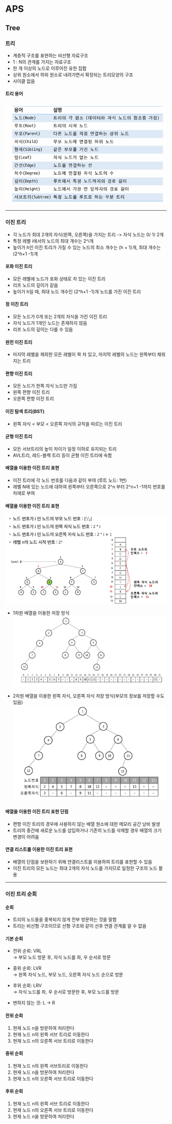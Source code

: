 # APS
## Tree

### 트리
- 계층적 구조를 표현하는 비선형 자료구조
- 1 : N의 관계를 가지는 자료구조
- 한 개 이상의 노드로 이루어진 유한 집합
- 상위 원소에서 하위 원소로 내려가면서 확장되는 트리모양의 구조
- 사이클 없음

#### 트리 용어
![트리](image.png)

---

### 이진 트리
- 각 노드가 최대 2개의 자식(왼쪽, 오른쪽)을 가지는 트리
-> 자식 노드는 0/ 1/ 2개
- 특정 레벨 i에서의 노드의 최대 개수는 2^i개
- 높이가 h인 이진 트리가 가질 수 있는 노드의 최소 개수는 (h + 1)개, 최대 개수는 (2^h+1 -1)개

#### 포화 이진 트리
- 모든 레벨에 노드가 포화 상태로 차 있는 이진 트리
- 리프 노드의 깊이가 같음
- 높이가 h일 때, 최대 노드 개수인 (2^h+1 -1)개 노드를 가진 이진 트리

#### 정 이진 트리
- 모든 노드가 0개 또는 2개의 자식을 가진 이진 트리
- 자식 노드가 1개인 노드는 존재하지 않음
- 리프 노드의 깊이는 다를 수 있음

#### 완전 이진 트리
- 마지막 레벨을 제외한 모든 레벨이 꽉 차 있고, 마지막 레벨의 노드는 왼쪽부터 채워지는 트리

#### 편향 이진 트리
- 모든 노드가 한쪽 자식 노드만 가짐
- 왼쪽 편향 이진 트리
- 오른쪽 편향 이진 트리

#### 이진 탐색 트리(BST)
- 왼쪽 자식 < 부모 < 오른쪽 자식의 규칙을 따르는 이진 트리

#### 균형 이진 트리
- 모든 서브트리의 높이 차이가 일정 이하로 유지되는 트리
- AVL트리, 레드-블랙 트리 등이 균형 이진 트리에 속함

#### 배열을 이용한 이진 트리 표현
- 이진 트리에 각 노드 번호를 다음과 같이 부여 (루트 노드: 1번)
- 레벨 N에 있는 노드에 대하여 왼쪽부터 오른쪽으로 2^n 부터 2^n+1 -1까지 번호를 차례로 부여

#### 배열을 이용한 이진 트리 표현
![이진 트리표현](image-1.png)

- 1차원 배열을 이용한 저장 방식
![1차원 배열](image-2.png)

- 2차원 배열을 이용한 왼쪽 자식, 오른쪽 자식 저장 방식(부모의 정보를 저장할 수도 있음)
![2차원 배열](image-3.png)

#### 배열을 이용한 이진 트리 표현 단점
- 편항 이진 트리의 경우에 사용하지 않는 배열 원소에 대한 메모리 공간 낭비 발생
- 트리의 중간에 새로운 노드를 삽입하거나 기존의 노드를 삭제할 경우 배열의 크기 변경이 어려움

#### 연결 리스트를 이용한 이진 트리 표현
- 배열의 단점을 보완하기 위해 연결리스트를 이용하여 트리를 표현할 수 있음
- 이진 트리의 모든 노드는 최대 2개의 자식 노드를 가지므로 일정한 구조의 노드 활용

---

### 이진 트리 순회
#### 순회
- 트리의 노드들을 중복되지 않게 전부 방문하는 것을 말함
- 트리는 비선형 구조이므로 선형 구조와 같이 선후 연결 관계를 알 수 없음

#### 기본 순회
- 전위 순회: VRL <br>
-> 부모 노드 방문 후, 자식 노드를 좌, 우 순서로 방문

- 중위 순회: LVR<br>
-> 왼쪽 자식 노드, 부모 노드, 오른쪽 자식 노드 순으로 방문

- 후위 순회: LRV<br>
-> 자식 노드를 좌, 우 순서로 방문한 후, 부모 노드를 방문

- 변하지 않는 것: L -> R

#### 전위 순회
1. 현재 노드 n을 방문하여 처리한다
2. 현재 노드 n의 왼쪽 서브 트리로 이동한다
3. 현재 노드 n의 오른쪽 서브 트리로 이동한다

#### 중위 순회
1. 현재 노드 n의 왼쪽 서브트리로 이동한다
2. 현재 노드 n을 방문하여 처리한다
3. 현재 노드 n의 오른쪽 서브 트리로 이동한다

#### 후위 순회
1. 현재 노드 n의 왼쪽 서브 트리로 이동한다
2. 현재 노드 n의 오른쪽 서브 트리로 이동한다
3. 현재 노드 n을 방문하여 처리한다
